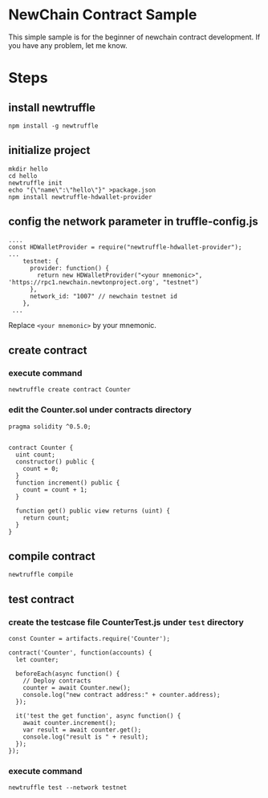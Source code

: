 # NewChain Contract Sample
This simple sample is for the beginner of newchain contract development.
If you have any problem, let me know.

# Steps

## install newtruffle
```
npm install -g newtruffle
```

## initialize project
```
mkdir hello
cd hello
newtruffle init
echo "{\"name\":\"hello\"}" >package.json 
npm install newtruffle-hdwallet-provider
```

## config the network parameter in truffle-config.js
```
....
const HDWalletProvider = require("newtruffle-hdwallet-provider");
...
    testnet: {
      provider: function() { 
        return new HDWalletProvider("<your mnemonic>", 'https://rpc1.newchain.newtonproject.org', "testnet") 
      },
      network_id: "1007" // newchain testnet id
    },
 ...
```
Replace `<your mnemonic>` by your mnemonic.

## create contract
### execute command 
```
newtruffle create contract Counter
```

### edit the Counter.sol under contracts directory
```
pragma solidity ^0.5.0;


contract Counter {
  uint count;
  constructor() public {
    count = 0;
  }
  function increment() public {
    count = count + 1;
  }

  function get() public view returns (uint) {
    return count;
  }
}
```

## compile contract
```
newtruffle compile
```

## test contract
### create the testcase file CounterTest.js under `test` directory
```
const Counter = artifacts.require('Counter');

contract('Counter', function(accounts) {
  let counter;

  beforeEach(async function() {
    // Deploy contracts
    counter = await Counter.new();
    console.log("new contract address:" + counter.address);
  });

  it('test the get function', async function() {
    await counter.increment();
    var result = await counter.get();
    console.log("result is " + result);
  });
});
```
### execute command
```
newtruffle test --network testnet
```
